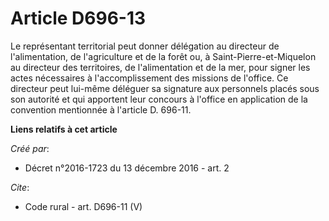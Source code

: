 # Article D696-13

Le représentant territorial peut donner délégation au directeur de l'alimentation, de l'agriculture et de la forêt ou, à
Saint-Pierre-et-Miquelon au directeur des territoires, de l'alimentation et de la mer, pour signer les actes nécessaires à
l'accomplissement des missions de l'office. Ce directeur peut lui-même déléguer sa signature aux personnels placés sous son
autorité et qui apportent leur concours à l'office en application de la convention mentionnée à l'article D. 696-11.

**Liens relatifs à cet article**

_Créé par_:

  - Décret n°2016-1723 du 13 décembre 2016 - art. 2

_Cite_:

  - Code rural - art. D696-11 (V)
